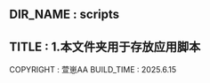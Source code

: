 DIR_NAME : scripts
-----------------------
TITLE : 
    1.本文件夹用于存放应用脚本
-----------------------
COPYRIGHT : 萱崽AA
BUILD_TIME : 2025.6.15
